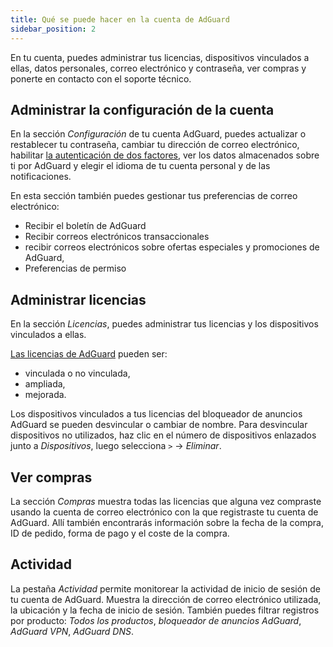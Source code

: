```yaml
---
title: Qué se puede hacer en la cuenta de AdGuard
sidebar_position: 2
---
```


En tu cuenta, puedes administrar tus licencias, dispositivos vinculados a ellas, datos personales, correo electrónico y contraseña, ver compras y ponerte en contacto con el soporte técnico.

## Administrar la configuración de la cuenta

En la sección *Configuración* de tu cuenta AdGuard, puedes actualizar o restablecer tu contraseña, cambiar tu dirección de correo electrónico, habilitar [la autenticación de dos factores](../2fa), ver los datos almacenados sobre ti por AdGuard y elegir el idioma de tu cuenta personal y de las notificaciones.

En esta sección también puedes gestionar tus preferencias de correo electrónico:

- Recibir el boletín de AdGuard
- Recibir correos electrónicos transaccionales
- recibir correos electrónicos sobre ofertas especiales y promociones de AdGuard,
- Preferencias de permiso

## Administrar licencias

En la sección *Licencias*, puedes administrar tus licencias y los dispositivos vinculados a ellas.

[Las licencias de AdGuard](../../license/what-is) pueden ser:

- vinculada o no vinculada,
- ampliada,
- mejorada.

Los dispositivos vinculados a tus licencias del bloqueador de anuncios AdGuard se pueden desvincular o cambiar de nombre. Para desvincular dispositivos no utilizados, haz clic en el número de dispositivos enlazados junto a *Dispositivos*, luego selecciona `>` → *Eliminar*.

## Ver compras

La sección *Compras* muestra todas las licencias que alguna vez compraste usando la cuenta de correo electrónico con la que registraste tu cuenta de AdGuard. Allí también encontrarás información sobre la fecha de la compra, ID de pedido, forma de pago y el coste de la compra.

## Actividad

La pestaña *Actividad* permite monitorear la actividad de inicio de sesión de tu cuenta de AdGuard. Muestra la dirección de correo electrónico utilizada, la ubicación y la fecha de inicio de sesión. También puedes filtrar registros por producto: *Todos los productos*, *bloqueador de anuncios AdGuard*, *AdGuard VPN*, *AdGuard DNS*.

